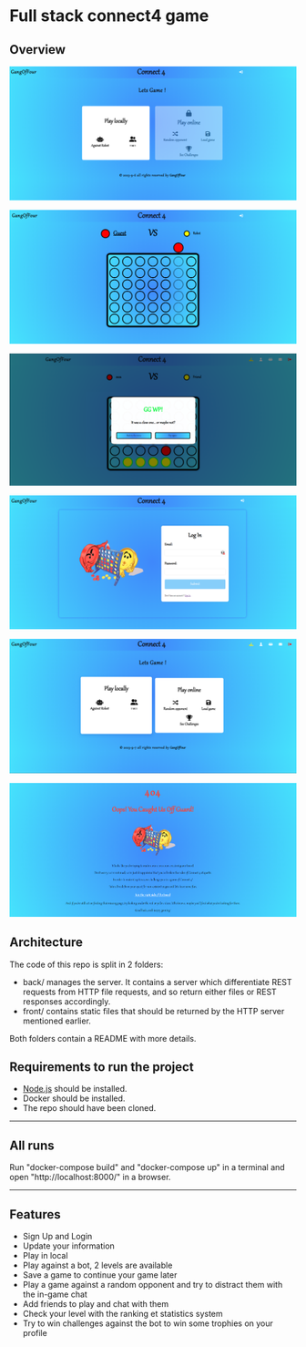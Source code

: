 # Full stack connect4 game

## Overview

![home](img.png)

![game-ov](img_3.png)

![gameover](img_6.png)

![login](img_2.png)

![connected-home](img_4.png)

![404](img_5.png)

## Architecture

The code of this repo is split in 2 folders:
* back/ manages the server. It contains a server which differentiate REST requests from HTTP file requests, and so
return either files or REST responses accordingly.
* front/ contains static files that should be returned by the HTTP server mentioned earlier.

Both folders contain a README with more details.


## Requirements to run the project

* [Node.js](https://nodejs.org/) should be installed.
* Docker should be installed.
* The repo should have been cloned.

---

## All runs

Run "docker-compose build" and "docker-compose up" in a terminal and open "http://localhost:8000/" in a browser.

---

## Features

- Sign Up and Login
- Update your information
- Play in local
- Play against a bot, 2 levels are available
- Save a game to continue your game later
- Play a game against a random opponent and try to distract them with the in-game chat
- Add friends to play and chat with them
- Check your level with the ranking et statistics system
- Try to win challenges against the bot to win some trophies on your profile

